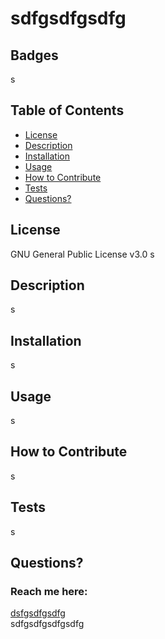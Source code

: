 # sdfgsdfgsdfg
## Badges
s
## Table of Contents
* [License](#license)
* [Description](#description)
* [Installation](#installation)
* [Usage](#usage)
* [How to Contribute](#how-to-contribute)
* [Tests](#tests)
* [Questions?](#questions)
## License
GNU General Public License v3.0
s
## Description
s
## Installation
s
## Usage
s
## How to Contribute
 
s
## Tests
s
## Questions?
### Reach me here: 
[dsfgsdfgsdfg](https://github.com/dsfgsdfgsdfg)  
sdfgsdfgsdfgsdfg
